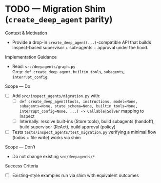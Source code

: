 # TODO — Migration Shim (`create_deep_agent` parity)

Context & Motivation
- Provide a drop-in `create_deep_agent(...)`-compatible API that builds Inspect-based supervisor + sub-agents + approval under the hood.

Implementation Guidance
- Read: `src/deepagents/graph.py`  
  Grep: `def create_deep_agent`, `builtin_tools`, `subagents`, `interrupt_config`

Scope — Do
- [ ] Add `src/inspect_agents/migration.py` with:
  - [ ] `def create_deep_agent(tools, instructions, model=None, subagents=None, state_schema=None, builtin_tools=None, interrupt_config=None, ...) -> Callable|Solver` mapping to Inspect
  - [ ] Internally: resolve built-ins (Store tools), build subagents (handoff), build supervisor (ReAct), build approval (policy)
- [ ] Tests `tests/inspect_agents/test_migration.py` verifying a minimal flow (todos + file write) works via shim

Scope — Don’t
- Do not change existing `src/deepagents/*`

Success Criteria
- [ ] Existing-style examples run via shim with equivalent outcomes

